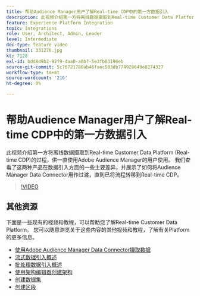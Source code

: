 ```yaml
---
title: 帮助Audience Manager用户了解Real-time CDP中的第一方数据引入
description: 此视频介绍第一方将离线数据摄取到Real-time Customer Data Platform (Real-time CDP)的过程，供一直使用Adobe Audience Manager的用户使用。 我们查看了这两种产品在数据引入方面的一些主要差异，并展示了如何将Audience Manager Data Connector用作过渡，直到已将流程转移到Real-time CDP。
feature: Experience Platform Integration
topic: Integrations
role: User, Architect, Admin, Leader
level: Intermediate
doc-type: feature video
thumbnail: 331276.jpg
kt: 7128
exl-id: bdd8d9b2-92f9-4aa0-a0b7-5e3fb63196eb
source-git-commit: 5c76721780ab46faec503db774928649e8274327
workflow-type: tm+mt
source-wordcount: '216'
ht-degree: 0%

---
```


# 帮助Audience Manager用户了解Real-time CDP中的第一方数据引入

此视频介绍第一方将离线数据摄取到Real-time Customer Data Platform (Real-time CDP)的过程，供一直使用Adobe Audience Manager的用户使用。 我们查看了这两种产品在数据引入方面的一些主要差异，并展示了如何将Audience Manager Data Connector用作过渡，直到已将流程转移到Real-time CDP。


>[!VIDEO](https://video.tv.adobe.com/v/331276/?quality=12&learn=on)

## 其他资源

下面是一些现有的视频和教程，可以帮助您了解Real-time Customer Data Platform。 您可以随意浏览关于这些内容的其他视频和教程，了解有关Platform的更多信息。

* [使用Adobe Audience Manager Data Connector摄取数据](https://experienceleague.adobe.com/docs/platform-learn/tutorials/sources/ingest-data-from-aam.html?lang=zh-Hans#sources)
* [流式数据引入概述](https://experienceleague.adobe.com/docs/platform-learn/tutorials/data-ingestion/understanding-streaming-ingestion.html?lang=zh-Hans#data-ingestion)
* [批处理数据引入概述](https://experienceleague.adobe.com/docs/platform-learn/tutorials/data-ingestion/batch-ingestion-overview.html?lang=zh-Hans#data-ingestion)
* [使用架构编辑器创建架构](https://experienceleague.adobe.com/docs/experience-platform/xdm/tutorials/create-schema-ui.html?lang=zh-Hans#getting-started)
* [创建数据集](https://experienceleague.adobe.com/docs/platform-learn/getting-started-for-data-architects-and-data-engineers/create-datasets.html?lang=zh-Hans#permissions-required)
* [创建区段](https://experienceleague.adobe.com/docs/platform-learn/tutorials/segments/create-segments.html?lang=zh-Hans#segments)
